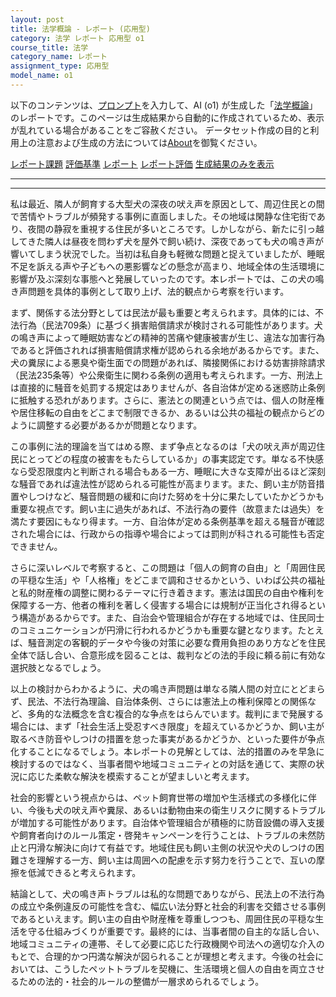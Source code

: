 ```yaml
---
layout: post
title: 法学概論 - レポート (応用型)
category: 法学 レポート 応用型 o1
course_title: 法学
category_name: レポート
assignment_type: 応用型
model_name: o1
---
```


以下のコンテンツは、[プロンプト](https://github.com/takedatoshiyuki/synthetic_assignments/tree/main/generated/法学/o1/prompt_レポート-応用型.md)を入力して、AI (o1) が生成した「[法学概論](/contents/法学/)」のレポートです。このページは生成結果から自動的に作成されているため、表示が乱れている場合があることをご容赦ください。
データセット作成の目的と利用上の注意および生成の方法については[About](/About)を御覧ください。

[レポート課題](../レポート課題-応用型)
[評価基準](../評価基準-応用型)
[レポート](../レポート-応用型)
[レポート評価](../レポート評価-応用型)
[生成結果のみを表示](https://github.com/takedatoshiyuki/synthetic_assignments/tree/main/generated/法学/o1/レポート-応用型.md)
  

***
***
  
私は最近、隣人が飼育する大型犬の深夜の吠え声を原因として、周辺住民との間で苦情やトラブルが頻発する事例に直面しました。その地域は閑静な住宅街であり、夜間の静寂を重視する住民が多いところです。しかしながら、新たに引っ越してきた隣人は昼夜を問わず犬を屋外で飼い続け、深夜であっても犬の鳴き声が響いてしまう状況でした。当初は私自身も軽微な問題と捉えていましたが、睡眠不足を訴える声や子どもへの悪影響などの懸念が高まり、地域全体の生活環境に影響が及ぶ深刻な事態へと発展していったのです。本レポートでは、この犬の鳴き声問題を具体的事例として取り上げ、法的観点から考察を行います。

まず、関係する法分野としては民法が最も重要と考えられます。具体的には、不法行為（民法709条）に基づく損害賠償請求が検討される可能性があります。犬の鳴き声によって睡眠妨害などの精神的苦痛や健康被害が生じ、違法な加害行為であると評価されれば損害賠償請求権が認められる余地があるからです。また、犬の糞尿による悪臭や衛生面での問題があれば、隣接関係における妨害排除請求（民法235条等）や公衆衛生に関わる条例の適用も考えられます。一方、刑法上は直接的に騒音を処罰する規定はありませんが、各自治体が定める迷惑防止条例に抵触する恐れがあります。さらに、憲法との関連という点では、個人の財産権や居住移転の自由をどこまで制限できるか、あるいは公共の福祉の観点からどのように調整する必要があるかが問題となります。

この事例に法的理論を当てはめる際、まず争点となるのは「犬の吠え声が周辺住民にとってどの程度の被害をもたらしているか」の事実認定です。単なる不快感なら受忍限度内と判断される場合もある一方、睡眠に大きな支障が出るほど深刻な騒音であれば違法性が認められる可能性が高まります。また、飼い主が防音措置やしつけなど、騒音問題の緩和に向けた努めを十分に果たしていたかどうかも重要な視点です。飼い主に過失があれば、不法行為の要件（故意または過失）を満たす要因にもなり得ます。一方、自治体が定める条例基準を超える騒音が確認された場合には、行政からの指導や場合によっては罰則が科される可能性も否定できません。

さらに深いレベルで考察すると、この問題は「個人の飼育の自由」と「周囲住民の平穏な生活」や「人格権」をどこまで調和させるかという、いわば公共の福祉と私的財産権の調整に関わるテーマに行き着きます。憲法は国民の自由や権利を保障する一方、他者の権利を著しく侵害する場合には規制が正当化され得るという構造があるからです。また、自治会や管理組合が存在する地域では、住民同士のコミュニケーションが円滑に行われるかどうかも重要な鍵となります。たとえば、騒音測定の客観的データや今後の対策に必要な費用負担のあり方などを住民全体で話し合い、合意形成を図ることは、裁判などの法的手段に頼る前に有効な選択肢となるでしょう。

以上の検討からわかるように、犬の鳴き声問題は単なる隣人間の対立にとどまらず、民法、不法行為理論、自治体条例、さらには憲法上の権利保障との関係など、多角的な法概念を含む複合的な争点をはらんでいます。裁判にまで発展する場合には、まず「社会生活上受忍すべき限度」を超えているかどうか、飼い主が取るべき防音やしつけの措置を怠った事実があるかどうか、といった要件が争点化することになるでしょう。本レポートの見解としては、法的措置のみを早急に検討するのではなく、当事者間や地域コミュニティとの対話を通じて、実際の状況に応じた柔軟な解決を模索することが望ましいと考えます。

社会的影響という視点からは、ペット飼育世帯の増加や生活様式の多様化に伴い、今後も犬の吠え声や糞尿、あるいは動物由来の衛生リスクに関するトラブルが増加する可能性があります。自治体や管理組合が積極的に防音設備の導入支援や飼育者向けのルール策定・啓発キャンペーンを行うことは、トラブルの未然防止と円滑な解決に向けて有益です。地域住民も飼い主側の状況や犬のしつけの困難さを理解する一方、飼い主は周囲への配慮を示す努力を行うことで、互いの摩擦を低減できると考えられます。

結論として、犬の鳴き声トラブルは私的な問題でありながら、民法上の不法行為の成立や条例違反の可能性を含む、幅広い法分野と社会的利害を交錯させる事例であるといえます。飼い主の自由や財産権を尊重しつつも、周囲住民の平穏な生活を守る仕組みづくりが重要です。最終的には、当事者間の自主的な話し合い、地域コミュニティの連帯、そして必要に応じた行政機関や司法への適切な介入のもとで、合理的かつ円満な解決が図られることが理想と考えます。今後の社会においては、こうしたペットトラブルを契機に、生活環境と個人の自由を両立させるための法的・社会的ルールの整備が一層求められるでしょう。
